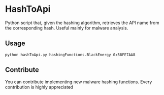# HashToApi
Python script that, given the hashing algorithm, retrieves the API name from the corresponding hash. 
Useful mainly for malware analysis.

## Usage
```
python hashToApi.py hashingFunctions.BlackEnergy 0x58FE7AA8
```

## Contribute

You can contribute implementing new malware hashing functions. 
Every contribution is highly appreciated
